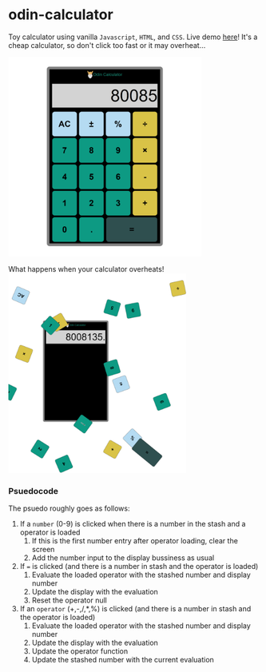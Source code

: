 # odin-calculator
Toy calculator using vanilla `Javascript`, `HTML`, and `CSS`. Live demo [here](#)! It's a cheap calculator, so don't click too fast or it may overheat...

<img src="./images/sample.png" height="400" alt=sample display='block'>

What happens when your calculator overheats!
<img src="./images/sample-exploded.png" height="400" alt=sample-exploded display='block'>

### Psuedocode
The psuedo roughly goes as follows:
1. If a `number` (0-9) is clicked when there is a number in the stash and a operator is loaded
   1. If this is the first number entry after operator loading, clear the screen
   2. Add the number input to the display bussiness as usual
2. If `=` is clicked (and there is a number in stash and the operator is loaded)
   1. Evaluate the loaded operator with the stashed number and display number
   2. Update the display with the evaluation
   3. Reset the operator null
3. If an `operator` (+,-,/,*,%) is clicked (and there is a number in stash and the operator is loaded)
   1. Evaluate the loaded operator with the stashed number and display number
   2. Update the display with the evaluation
   3. Update the operator function
   4. Update the stashed number with the current evaluation